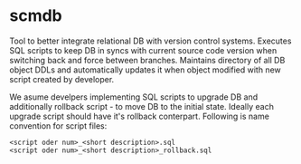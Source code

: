 # scmdb
Tool to better integrate relational DB with version control systems. 
Executes SQL scripts to keep DB in syncs with current source code version when switching back and force between branches.
Maintains directory of all DB object DDLs and automatically updates it when object modified with new script created by developer.

We asume develpers implementing SQL scripts to upgrade DB and additionally rollback script - to move DB to the initial state.
Ideally each upgrade script should have it's rollback conterpart.
Following is name convention for script files:
```
<script oder num>_<short description>.sql
<script oder num>_<short description>_rollback.sql
```

